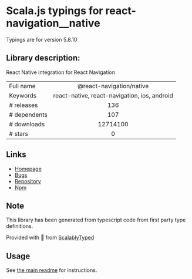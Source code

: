
# Scala.js typings for react-navigation__native

Typings are for version 5.8.10

## Library description:
React Native integration for React Navigation

|                    |                 |
| ------------------ | :-------------: |
| Full name          | @react-navigation/native |
| Keywords           | react-native, react-navigation, ios, android |
| # releases         | 136 |
| # dependents       | 107 |
| # downloads        | 12714100 |
| # stars            | 0 |

## Links
- [Homepage](https://reactnavigation.org)
- [Bugs](https://github.com/react-navigation/react-navigation/issues)
- [Repository](https://github.com/react-navigation/react-navigation)
- [Npm](https://www.npmjs.com/package/%40react-navigation%2Fnative)
    


## Note
This library has been generated from typescript code from first party type definitions.

Provided with :purple_heart: from [ScalablyTyped](https://github.com/oyvindberg/ScalablyTyped)

## Usage
See [the main readme](../../readme.md) for instructions.


